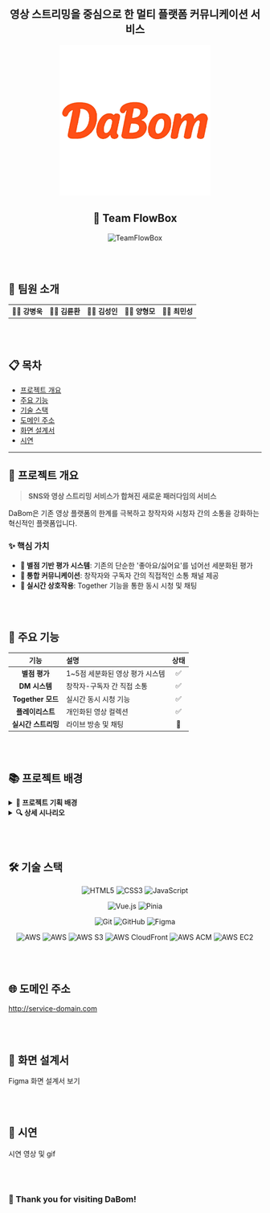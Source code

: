 <div align="center">

## 영상 스트리밍을 중심으로 한 멀티 플랫폼 커뮤니케이션 서비스
<img src="/images/dabom2.png" alt="DaBom Logo" width="300"/>


## 🌌 Team FlowBox

![TeamFlowBox](https://img.shields.io/badge/Team-FlowBox-blueviolet?style=for-the-badge&logo=data:image/svg+xml;base64,PHN2ZyB3aWR0aD0iMjQiIGhlaWdodD0iMjQiIHZpZXdCb3g9IjAgMCAyNCAyNCIgZmlsbD0ibm9uZSIgeG1sbnM9Imh0dHA6Ly93d3cudzMub3JnLzIwMDAvc3ZnIj4KPHBhdGggZD0iTTEyIDJMMTMuMDkgOC4yNkwyMCA5TDEzLjA5IDE1Ljc0TDEyIDIyTDEwLjkxIDE1Ljc0TDQgOUwxMC45MSA4LjI2TDEyIDJaIiBmaWxsPSJ3aGl0ZSIvPgo8L3N2Zz4K)

</div>

<br /><br />

## 👥 팀원 소개

<table align="center">
<tr>
<td align="center"><strong>🧑‍💻 강병욱</strong></td>
<td align="center"><strong>🧑‍💻 김륜환</strong></td>
<td align="center"><strong>🧑‍💻 김성인</strong></td>
<td align="center"><strong>🧑‍💻 양형모</strong></td>
<td align="center"><strong>🧑‍💻 최민성</strong></td>
</tr>
</table>

<br /><br />

## 📋 목차

- [프로젝트 개요](#-프로젝트-개요)
- [주요 기능](#-주요-기능)
- [기술 스택](#️-기술-스택)
- [도메인 주소](#-도메인-주소)
- [화면 설계서](#-화면-설계서)
- [시연](#-시연)
---

## 🎯 프로젝트 개요

> **SNS와 영상 스트리밍 서비스가 합쳐진 새로운 패러다임의 서비스**

DaBom은 기존 영상 플랫폼의 한계를 극복하고 창작자와 시청자 간의 소통을 강화하는 혁신적인 플랫폼입니다.

### ✨ 핵심 가치

- **🌟 별점 기반 평가 시스템**: 기존의 단순한 '좋아요/싫어요'를 넘어선 세분화된 평가
- **💬 통합 커뮤니케이션**: 창작자와 구독자 간의 직접적인 소통 채널 제공
- **🤝 실시간 상호작용**: Together 기능을 통한 동시 시청 및 채팅

<br /><br />

## 🚀 주요 기능

<div align="center">

| 기능 | 설명 | 상태 |
|:---:|:---|:---:|
| **별점 평가** | 1~5점 세분화된 영상 평가 시스템 | ✅ |
| **DM 시스템** | 창작자-구독자 간 직접 소통 | ✅ |
| **Together 모드** | 실시간 동시 시청 기능 | ✅ |
| **플레이리스트** | 개인화된 영상 컬렉션 | ✅ |
| **실시간 스트리밍** | 라이브 방송 및 채팅 | 🔄 |

</div>

<br /><br />

## 📚 프로젝트 배경

<details>
<summary><strong>📖 프로젝트 기획 배경</strong></summary>

### 🎯 문제 인식

> 기존 영상 플랫폼의 '좋아요/싫어요' 중심 평가 시스템으로는 콘텐츠에 대한 정교한 피드백을 제공하기 어렵습니다.

### 💡 해결 방안

**1️⃣ 별점 기반 평가 시스템**
- 1~5점의 세분화된 평가 시스템 도입
- '썸네일 어그로' 등의 문제 해결
- 콘텐츠 품질 향상 및 플랫폼 신뢰도 제고

**2️⃣ 통합 커뮤니케이션**
- 창작자-구독자 간 DM(쪽지) 기능
- Q&A, 피드백, 팬레터 등 다양한 활용
- 플랫폼 충성도 향상

</details>

<details>
<summary><strong>🔍 상세 시나리오</strong></summary>

### 👤 사용자 기능

#### 1️⃣ 계정 관리
- ✅ 회원가입 및 이메일 인증
- ✅ 로그인 및 프로필 관리
- ✅ 통합 검색 기능 (영상, 채널, 태그, 플레이리스트)

#### 2️⃣ 채널 관리
- ✅ 채널 정보 관리 및 구독 시스템
- ✅ 게시글 작성 및 댓글/대댓글 기능
- ✅ 구독자 통계 및 세분화 검색

#### 3️⃣ 영상 기능
- ✅ 영상 업로드 및 스트리밍
- ✅ 별점 평가 및 통계 확인
- ✅ 댓글 시스템 및 플레이리스트 관리

#### 4️⃣ 소셜 기능
- ✅ DM(쪽지) 시스템 (일일 제한 및 필터링)
- ✅ Together 기능 (실시간 동시 시청)
- ✅ 신고 시스템

</details>


<br /><br />


## 🛠️ 기술 스택

<div align="center">

![HTML5](https://img.shields.io/badge/HTML5-E34F26?style=for-the-badge&logo=html5&logoColor=white)
![CSS3](https://img.shields.io/badge/CSS3-1572B6?style=for-the-badge&logo=css3&logoColor=white)
![JavaScript](https://img.shields.io/badge/JavaScript-F7DF1E?style=for-the-badge&logo=javascript&logoColor=black)

![Vue.js](https://img.shields.io/badge/Vue.js-35495E?style=for-the-badge&logo=vue.js&logoColor=4FC08D)
![Pinia](https://img.shields.io/badge/Pinia-FFD500?style=for-the-badge&logo=pinia&logoColor=black)

![Git](https://img.shields.io/badge/Git-F05033?style=for-the-badge&logo=git&logoColor=white)
![GitHub](https://img.shields.io/badge/GitHub-121011?style=for-the-badge&logo=github&logoColor=white)
![Figma](https://img.shields.io/badge/Figma-F24E1E?style=for-the-badge&logo=figma&logoColor=white)


![AWS](https://img.shields.io/badge/AWS-232F3E?style=for-the-badge&logo=amazon-aws&logoColor=white)
![AWS](https://img.shields.io/badge/AWS-232F3E?style=for-the-badge&logo=amazon-aws&logoColor=white)
![AWS S3](https://img.shields.io/badge/AWS%20S3-orange?style=for-the-badge&logo=amazonaws&logoColor=white)
![AWS CloudFront](https://img.shields.io/badge/AWS%20CloudFront-yellow?style=for-the-badge&logo=amazonaws&logoColor=white)
![AWS ACM](https://img.shields.io/badge/AWS%20ACM-blue?style=for-the-badge&logo=amazonaws&logoColor=white)
![AWS EC2](https://img.shields.io/badge/AWS%20EC2-red?style=for-the-badge&logo=amazonaws&logoColor=white)
</div>


<br /><br />


## 🌐 도메인 주소
http://service-domain.com


<br /><br />

## 🧭 화면 설계서
Figma 화면 설계서 보기

<br /><br />

## 🎥 시연
시연 영상 및 gif

<br /><br />


### 🎉 Thank you for visiting DaBom!
